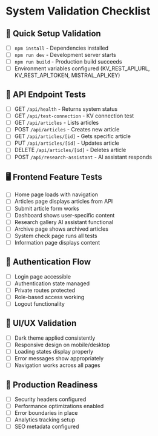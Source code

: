 # System Validation Checklist

## 🔧 Quick Setup Validation

- [ ] `npm install` - Dependencies installed
- [ ] `npm run dev` - Development server starts
- [ ] `npm run build` - Production build succeeds
- [ ] Environment variables configured (KV_REST_API_URL, KV_REST_API_TOKEN, MISTRAL_API_KEY)

## 🧪 API Endpoint Tests

- [ ] GET `/api/health` - Returns system status
- [ ] GET `/api/test-connection` - KV connection test
- [ ] GET `/api/articles` - Lists articles
- [ ] POST `/api/articles` - Creates new article
- [ ] GET `/api/articles/[id]` - Gets specific article
- [ ] PUT `/api/articles/[id]` - Updates article
- [ ] DELETE `/api/articles/[id]` - Deletes article
- [ ] POST `/api/research-assistant` - AI assistant responds

## 🖥️ Frontend Feature Tests

- [ ] Home page loads with navigation
- [ ] Articles page displays articles from API
- [ ] Submit article form works
- [ ] Dashboard shows user-specific content
- [ ] Research gallery AI assistant functional
- [ ] Archive page shows archived articles
- [ ] System check page runs all tests
- [ ] Information page displays content

## 🔐 Authentication Flow

- [ ] Login page accessible
- [ ] Authentication state managed
- [ ] Private routes protected
- [ ] Role-based access working
- [ ] Logout functionality

## 🎨 UI/UX Validation

- [ ] Dark theme applied consistently
- [ ] Responsive design on mobile/desktop
- [ ] Loading states display properly
- [ ] Error messages show appropriately
- [ ] Navigation works across all pages

## 🚀 Production Readiness

- [ ] Security headers configured
- [ ] Performance optimizations enabled
- [ ] Error boundaries in place
- [ ] Analytics tracking setup
- [ ] SEO metadata configured
